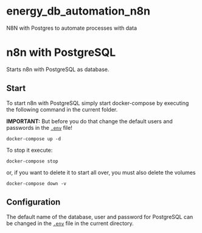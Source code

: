 # energy_db_automation_n8n
N8N with Postgres to automate processes with data


# n8n with PostgreSQL

Starts n8n with PostgreSQL as database.

## Start

To start n8n with PostgreSQL simply start docker-compose by executing the following
command in the current folder.

**IMPORTANT:** But before you do that change the default users and passwords in the [`.env`](.env) file!

```
docker-compose up -d
```

To stop it execute:

```
docker-compose stop
```

or, if you want to delete it to start all over, you must also delete the volumes

```
docker-compose down -v
```

## Configuration

The default name of the database, user and password for PostgreSQL can be changed in the [`.env`](.env) file in the current directory.